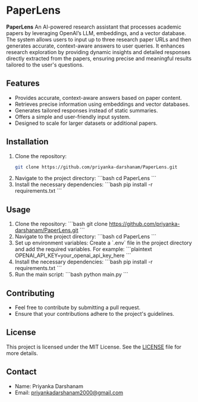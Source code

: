 # PaperLens

**PaperLens** An AI-powered research assistant that processes academic papers by leveraging OpenAI’s LLM, embeddings, and a vector database. The system allows users to input up to three research paper URLs and then generates accurate, context-aware answers to user queries. It enhances research exploration by providing dynamic insights and detailed responses directly extracted from the papers, ensuring precise and meaningful results tailored to the user's questions.

## Features
- Provides accurate, context-aware answers based on paper content.
- Retrieves precise information using embeddings and vector databases.
- Generates tailored responses instead of static summaries.
- Offers a simple and user-friendly input system.
- Designed to scale for larger datasets or additional papers.

## Installation
1. Clone the repository:
   ```bash
   git clone https://github.com/priyanka-darshanam/PaperLens.git
   
2. Navigate to the project directory:
   \`\`\`bash
   cd PaperLens
   \`\`\`
3. Install the necessary dependencies:
   \`\`\`bash
   pip install -r requirements.txt
   \`\`\`

## Usage
1. Clone the repository:
   \`\`\`bash
   git clone https://github.com/priyanka-darshanam/PaperLens.git
   \`\`\`
2. Navigate to the project directory:
   \`\`\`bash
   cd PaperLens
   \`\`\`
3. Set up environment variables:
   Create a \`.env\` file in the project directory and add the required variables. For example:
   \`\`\`plaintext
   OPENAI_API_KEY=your_openai_api_key_here
   \`\`\`
4. Install the necessary dependencies:
   \`\`\`bash
   pip install -r requirements.txt
   \`\`\`
5. Run the main script:
   \`\`\`bash
   python main.py
   \`\`\`


## Contributing
- Feel free to contribute by submitting a pull request.
- Ensure that your contributions adhere to the project's guidelines.

## License
This project is licensed under the MIT License. See the [LICENSE](LICENSE) file for more details.

## Contact
- Name: Priyanka Darshanam
- Email: priyankadarshanam2000@gmail.com
